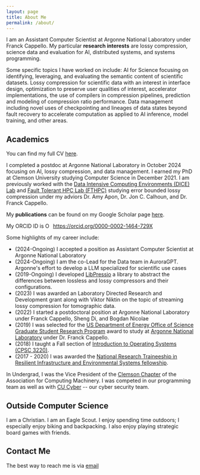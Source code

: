 ```yaml
---
layout: page
title: About Me
permalink: /about/
---
```


I am an Assistant Computer Scientist at Argonne National Laboratory under Franck Cappello.
My particular **research interests** are lossy compression, science data and evaluation for AI, distributed systems, and systems programming.

Some specific topics I have worked on include: AI for Science focusing on identifying, leveraging, and evaluating the semantic content of scientific datasets. Lossy compression for scientific data with an interest in interface design, optimization to preserve user qualities of interest, accelerator implementations, the use of compilers in compression pipelines, prediction and modeling of compression ratio performance. Data management including novel uses of checkpointing and lineages of data states beyond fault recovery to accelerate computation as applied to AI inference, model training, and other areas.

Academics
---------

You can find my full CV [here][cv].

I completed a postdoc at Argonne National Laboratory in October 2024 focusing on AI, lossy compression, and data management.
I earned my PhD at Clemson University studying Computer Science in December 2021.
I am previously worked with the [Data Intensive Computing Environments (DICE) Lab][dice] and [Fault Tolerant HPC Lab (FTHPC)][fthpc] studying error bounded lossy compression under my adviors Dr. Amy Apon, Dr. Jon C. Calhoun, and Dr. Franck Cappello.

My **publications** can be found on my Google Scholar page [here][googlescholar].

<div itemscope itemtype="https://schema.org/Person">My ORCID ID is <a itemprop="sameAs" content="https://orcid.org/0000-0002-1464-729X" href="https://orcid.org/0000-0002-1464-729X" target="orcid.widget" rel="me noopener noreferrer" style="vertical-align:top;"><img src="https://orcid.org/sites/default/files/images/orcid_16x16.png" style="width:1em;margin-right:.5em;" alt="ORCID iD icon">https://orcid.org/0000-0002-1464-729X</a></div>


Some highlights of my career include:

+ (2024-Ongoing) I accepted a position as Assistant Computer Scientist at Argonne National Laboratory
+ (2024-Ongoing) I am the co-Lead for the Data team in AuroraGPT. Argonne's effort to develop a LLM specialized for scientific use cases
+ (2019-Ongoing) I developed [LibPressio][libpressio] a library to abstract the differences between lossless and lossy compressors and their configurations.
+ (2023) I was awarded an Laboratory Directed Research and Development grant along with Viktor Niktin on the topic of streaming lossy compression for tomographic data.
+ (2022) I started a postdoctoral position at Argonne National Laboratory under Franck Cappello, Sheng Di, and Bogdan Nicolae
+ (2019) I was selected for the [US Department of Energy Office of Science Graduate Student Research Program][scgsr] award to study at [Argonne National Laboratory][argonne] under Dr. Franck Cappello.
+ (2018) I taught a Fall section of [Introduction to Operating Systems (CPSC 3220)][cpsc3220].
+ (2017 - 2020) I was awarded the [National Research Traineeship in Resilient Infrastructure and Environmental Systems fellowship][ries].

In Undergrad, I was the Vice President of the [Clemson Chapter][clemsonacm] of the Association for Computing Machinery.
I was competed in our programming team as well as with [CU Cyber][cucyber] -- our cyber security team.  



Outside Computer Science
------------------------

I am a Christian.
I am an Eagle Scout.
I enjoy spending time outdoors; I especially enjoy biking and backpacking.
I also enjoy playing strategic board games with friends.

Contact Me
--------

The best way to reach me is via [email][email]

[cv]: /static/cv.pdf
[clemsonacm]: https://www.cs.clemson.edu/acm
[dice]: https://www.cs.clemson.edu/dice
[cucyber]: https://cucyber.net
[acm-hp]: https://github.com/clemsonacm/hackpack
[cyber-hp]: https://github.com/cucyber/defense-hackpack
[email]: mailto:rr.underwood94@gmail.com
[fthpc]: http://jonccal.people.clemson.edu/research.php
[googlescholar]: https://scholar.google.com/citations?user=GbhfWUIAAAAJ&hl=en
[ries]: https://www.clemson.edu/academics/programs/ries/index.html
[scgsr]: https://science.osti.gov/wdts/scgsr
[libpressio]: https://robertu94.github.io/libpressio/
[argonne]: https://www.anl.gov/
[cpsc3220]: https://robertu94.github.io/cpsc3220-f18/

